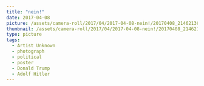 ```yaml
---
title: "nein!"
date: 2017-04-08
picture: /assets/camera-roll/2017/04/2017-04-08-nein!/20170408_214621361_iOS.jpg
thumbnail: /assets/camera-roll/2017/04/2017-04-08-nein!/20170408_214621361_iOS-thumbnail.jpg
type: picture
tags:
  - Artist Unknown
  - photograph
  - political
  - poster
  - Donald Trump
  - Adolf Hitler
---
```


